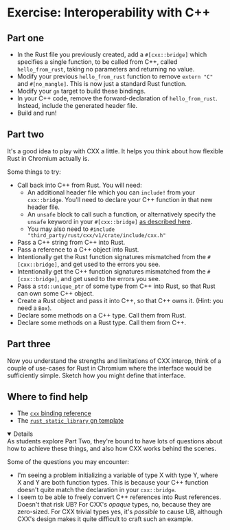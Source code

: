 # Exercise: Interoperability with C++

## Part one

- In the Rust file you previously created, add a `#[cxx::bridge]` which
  specifies a single function, to be called from C++, called `hello_from_rust`,
  taking no parameters and returning no value.
- Modify your previous `hello_from_rust` function to remove `extern "C"` and
  `#[no_mangle]`. This is now just a standard Rust function.
- Modify your `gn` target to build these bindings.
- In your C++ code, remove the forward-declaration of `hello_from_rust`.
  Instead, include the generated header file.
- Build and run!

## Part two

It's a good idea to play with CXX a little. It helps you think about how
flexible Rust in Chromium actually is.

Some things to try:

- Call back into C++ from Rust. You will need:
  - An additional header file which you can `include!` from your `cxx::bridge`.
    You'll need to declare your C++ function in that new header file.
  - An `unsafe` block to call such a function, or alternatively specify the
    `unsafe` keyword in your `#[cxx::bridge]` [as described here][0].
  - You may also need to
    `#include "third_party/rust/cxx/v1/crate/include/cxx.h"`
- Pass a C++ string from C++ into Rust.
- Pass a reference to a C++ object into Rust.
- Intentionally get the Rust function signatures mismatched from the
  `#[cxx::bridge]`, and get used to the errors you see.
- Intentionally get the C++ function signatures mismatched from the
  `#[cxx::bridge]`, and get used to the errors you see.
- Pass a `std::unique_ptr` of some type from C++ into Rust, so that Rust can own
  some C++ object.
- Create a Rust object and pass it into C++, so that C++ owns it. (Hint: you
  need a `Box`).
- Declare some methods on a C++ type. Call them from Rust.
- Declare some methods on a Rust type. Call them from C++.

## Part three

Now you understand the strengths and limitations of CXX interop, think of a
couple of use-cases for Rust in Chromium where the interface would be
sufficiently simple. Sketch how you might define that interface.

## Where to find help

- The [`cxx` binding reference][1]
- The [`rust_static_library` gn template][2]

<details open='true'>
As students explore Part Two, they're bound to have lots of questions about how
to achieve these things, and also how CXX works behind the scenes.

Some of the questions you may encounter:

- I'm seeing a problem initializing a variable of type X with type Y, where X
  and Y are both function types. This is because your C++ function doesn't quite
  match the declaration in your `cxx::bridge`.
- I seem to be able to freely convert C++ references into Rust references.
  Doesn't that risk UB? For CXX's _opaque_ types, no, because they are
  zero-sized. For CXX trivial types yes, it's _possible_ to cause UB, although
  CXX's design makes it quite difficult to craft such an example.

</details>

[0]: https://cxx.rs/extern-c++.html#functions-and-member-functions
[1]: https://cxx.rs/bindings.html
[2]: https://source.chromium.org/chromium/chromium/src/+/main:build/rust/rust_static_library.gni;l=16
